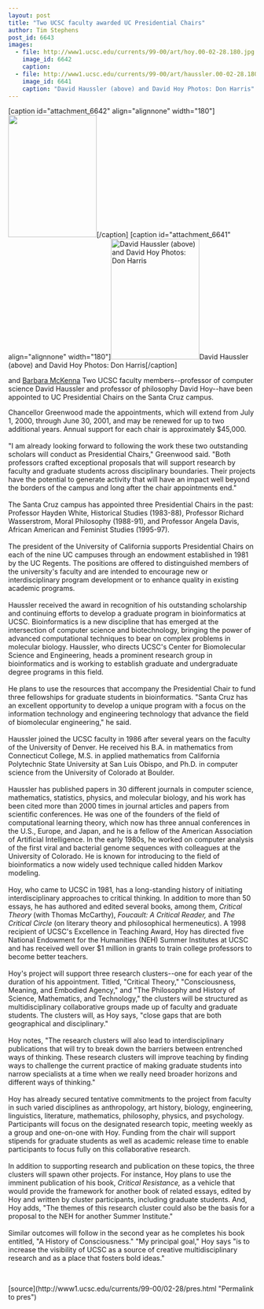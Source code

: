 ```yaml
---
layout: post
title: "Two UCSC faculty awarded UC Presidential Chairs"
author: Tim Stephens
post_id: 6643
images:
  - file: http://www1.ucsc.edu/currents/99-00/art/hoy.00-02-28.180.jpg
    image_id: 6642
    caption: 
  - file: http://www1.ucsc.edu/currents/99-00/art/haussler.00-02-28.180.jpg
    image_id: 6641
    caption: "David Haussler (above) and David Hoy Photos: Don Harris"
---
```


[caption id="attachment_6642" align="alignnone" width="180"]<a href="http://localhost/mysite/wp-content/uploads/2000/02/hoy.00-02-28.180.jpg"><img class="size-full wp-image-6642" src="http://localhost/mysite/wp-content/uploads/2000/02/hoy.00-02-28.180.jpg" alt="" width="180" height="248" /></a>[/caption]
[caption id="attachment_6641" align="alignnone" width="180"]<a href="http://localhost/mysite/wp-content/uploads/2000/02/haussler.00-02-28.180.jpg"><img class="size-full wp-image-6641" src="http://localhost/mysite/wp-content/uploads/2000/02/haussler.00-02-28.180.jpg" alt="David Haussler (above) and David Hoy Photos: Don Harris" width="180" height="245" /></a>David Haussler (above) and David Hoy Photos: Don Harris[/caption]
<p>
  and <a href="mailto:mckenna@cats.ucsc.edu">Barbara McKenna</a> Two UCSC faculty members--professor of computer science David Haussler and professor of philosophy David Hoy--have been appointed to UC Presidential Chairs on the Santa Cruz campus.
</p>Chancellor Greenwood made the appointments, which will extend from July 1, 2000, through June 30, 2001, and may be renewed for up to two additional years. Annual support for each chair is approximately $45,000.<br>
<br>
"I am already looking forward to following the work these two outstanding scholars will conduct as Presidential Chairs," Greenwood said. "Both professors crafted exceptional proposals that will support research by faculty and graduate students across disciplinary boundaries. Their projects have the potential to generate activity that will have an impact well beyond the borders of the campus and long after the chair appointments end."<br>
<br>
The Santa Cruz campus has appointed three Presidential Chairs in the past: Professor Hayden White, Historical Studies (1983-88), Professor Richard Wasserstrom, Moral Philosophy (1988-91), and Professor Angela Davis, African American and Feminist Studies (1995-97).<br>
<br>
The president of the University of California supports Presidential Chairs on each of the nine UC campuses through an endowment established in 1981 by the UC Regents. The positions are offered to distinguished members of the university's faculty and are intended to encourage new or interdisciplinary program development or to enhance quality in existing academic programs.<br>
<br>
Haussler received the award in recognition of his outstanding scholarship and continuing efforts to develop a graduate program in bioinformatics at UCSC. Bioinformatics is a new discipline that has emerged at the intersection of computer science and biotechnology, bringing the power of advanced computational techniques to bear on complex problems in molecular biology. Haussler, who directs UCSC's Center for Biomolecular Science and Engineering, heads a prominent research group in bioinformatics and is working to establish graduate and undergraduate degree programs in this field.<br>
<br>
He plans to use the resources that accompany the Presidential Chair to fund three fellowships for graduate students in bioinformatics. "Santa Cruz has an excellent opportunity to develop a unique program with a focus on the information technology and engineering technology that advance the field of biomolecular engineering," he said.<br>
<br>
Haussler joined the UCSC faculty in 1986 after several years on the faculty of the University of Denver. He received his B.A. in mathematics from Connecticut College, M.S. in applied mathematics from California Polytechnic State University at San Luis Obispo, and Ph.D. in computer science from the University of Colorado at Boulder.<br>
<br>
Haussler has published papers in 30 different journals in computer science, mathematics, statistics, physics, and molecular biology, and his work has been cited more than 2000 times in journal articles and papers from scientific conferences. He was one of the founders of the field of computational learning theory, which now has three annual conferences in the U.S., Europe, and Japan, and he is a fellow of the American Association of Artificial Intelligence. In the early 1980s, he worked on computer analysis of the first viral and bacterial genome sequences with colleagues at the University of Colorado. He is known for introducing to the field of bioinformatics a now widely used technique called hidden Markov modeling.<br>
<br>
Hoy, who came to UCSC in 1981, has a long-standing history of initiating interdisciplinary approaches to critical thinking. In addition to more than 50 essays, he has authored and edited several books, among them, <i>Critical Theory</i> (with Thomas McCarthy), <i>Foucault: A Critical Reader,</i> and <i>The Critical Circle</i> (on literary theory and philosophical hermeneutics). A 1998 recipient of UCSC's Excellence in Teaching Award, Hoy has directed five National Endowment for the Humanities (NEH) Summer Institutes at UCSC and has received well over $1 million in grants to train college professors to become better teachers.<br>
<br>
Hoy's project will support three research clusters--one for each year of the duration of his appointment. Titled, "Critical Theory," "Consciousness, Meaning, and Embodied Agency," and "The Philosophy and History of Science, Mathematics, and Technology," the clusters will be structured as multidisciplinary collaborative groups made up of faculty and graduate students. The clusters will, as Hoy says, "close gaps that are both geographical and disciplinary."<br>
<br>
Hoy notes, "The research clusters will also lead to interdisciplinary publications that will try to break down the barriers between entrenched ways of thinking. These research clusters will improve teaching by finding ways to challenge the current practice of making graduate students into narrow specialists at a time when we really need broader horizons and different ways of thinking."<br>
<br>
Hoy has already secured tentative commitments to the project from faculty in such varied disciplines as anthropology, art history, biology, engineering, linguistics, literature, mathematics, philosophy, physics, and psychology. Participants will focus on the designated research topic, meeting weekly as a group and one-on-one with Hoy. Funding from the chair will support stipends for graduate students as well as academic release time to enable participants to focus fully on this collaborative research.<br>
<br>
In addition to supporting research and publication on these topics, the three clusters will spawn other projects. For instance, Hoy plans to use the imminent publication of his book, <i>Critical Resistance,</i> as a vehicle that would provide the framework for another book of related essays, edited by Hoy and written by cluster participants, including graduate students. And, Hoy adds, "The themes of this research cluster could also be the basis for a proposal to the NEH for another Summer Institute."<br>
<br>
Similar outcomes will follow in the second year as he completes his book entitled, "A History of Consciousness." "My principal goal," Hoy says "is to increase the visibility of UCSC as a source of creative multidisciplinary research and as a place that fosters bold ideas."
<p>
  <br>

</p>
[source](http://www1.ucsc.edu/currents/99-00/02-28/pres.html "Permalink to pres")
